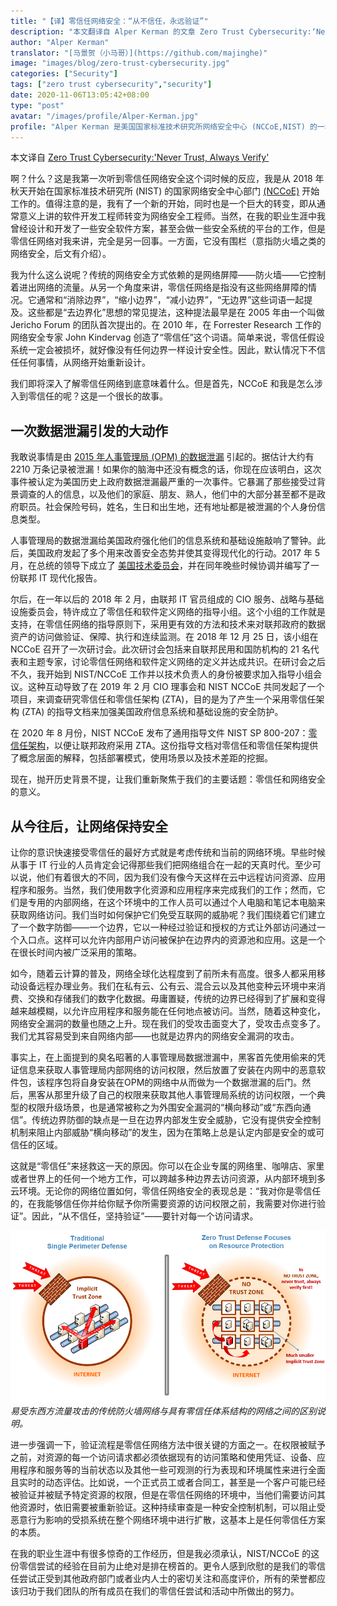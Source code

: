 ```yaml
---
title: "【译】零信任网络安全：“从不信任，永远验证”"
description: "本文翻译自 Alper Kerman 的文章 Zero Trust Cybersecurity:‘Never Trust, Always Verify’。"
author: "Alper Kerman"
translator: "[马景贺（小马哥）](https://github.com/majinghe)"
image: "images/blog/zero-trust-cybersecurity.jpg"
categories: ["Security"]
tags: ["zero trust cybersecurity","security"]
date: 2020-11-06T13:05:42+08:00
type: "post"
avatar: "/images/profile/Alper-Kerman.jpg"
profile: "Alper Kerman 是美国国家标准技术研究所网络安全中心 (NCCoE,NIST) 的一名安全工程师和项目经理。他是零信任和其他一些与行业组织、政府部门和学术界开展的协同项目的技术负责人和项目经理，这些项目是为了解决美国国家安全中心的网络问题。他拥有超过 30 年的 IT 行业经历，涉及软件开发、应用安全以及政府机构和私营行业的项目管理。"
---
```


本文译自 [Zero Trust Cybersecurity:'Never Trust, Always Verify'](https://www.nist.gov/blogs/taking-measure/zero-trust-cybersecurity-never-trust-always-verify)

啊？什么？这是我第一次听到零信任网络安全这个词时候的反应，我是从 2018 年秋天开始在国家标准技术研究所 (NIST) 的国家网络安全中心部门 [(NCCoE)](https://www.nccoe.nist.gov/) 开始工作的。值得注意的是，我有了一个新的开始，同时也是一个巨大的转变，即从通常意义上讲的软件开发工程师转变为网络安全工程师。当然，在我的职业生涯中我曾经设计和开发了一些安全软件方案，甚至会做一些安全系统的平台的工作，但是零信任网络对我来讲，完全是另一回事。一方面，它没有围栏（意指防火墙之类的网络安全，后文有介绍）。

我为什么这么说呢？传统的网络安全方式依赖的是网络屏障——防火墙——它控制着进出网络的流量。从另一个角度来讲，零信任网络是指没有这些网络屏障的情况。它通常和“消除边界”，“缩小边界”，“减小边界”，“无边界”这些词语一起提及。这些都是“去边界化”思想的常见提法，这种提法最早是在 2005 年由一个叫做 Jericho Forum 的团队首次提出的。在 2010 年，在 Forrester Research 工作的网络安全专家 John Kindervag 创造了“零信任”这个词语。简单来说，零信任假设系统一定会被损坏，就好像没有任何边界一样设计安全性。因此，默认情况下不信任任何事情，从网络开始重新设计。

我们即将深入了解零信任网络到底意味着什么。但是首先，NCCoE 和我是怎么涉入到零信任的呢？这是一个很长的故事。

##  一次数据泄漏引发的大动作

我敢说事情是由 [2015 年人事管理局 (OPM) 的数据泄漏](https://www.opm.gov/cybersecurity/cybersecurity-incidents/) 引起的。据估计大约有 2210 万条记录被泄漏！如果你的脑海中还没有概念的话，你现在应该明白，这次事件被认定为美国历史上政府数据泄漏最严重的一次事件。它暴漏了那些接受过背景调查的人的信息，以及他们的家庭、朋友、熟人，他们中的大部分甚至都不是政府职员。社会保险号码，姓名，生日和出生地，还有地址都是被泄漏的个人身份信息类型。

人事管理局的数据泄漏给美国政府强化他们的信息系统和基础设施敲响了警钟。此后，美国政府发起了多个用来改善安全态势并使其变得现代化的行动。2017 年 5 月，在总统的领导下成立了 [美国技术委员会](https://www.whitehouse.gov/articles/american-technology-council-summit-modernize-government-services/)，并在同年晚些时候协调并编写了一份联邦 IT 现代化报告。

尔后，在一年以后的 2018 年 2 月，由联邦 IT 官员组成的 CIO 服务、战略与基础设施委员会，特许成立了零信任和软件定义网络的指导小组。这个小组的工作就是支持，在零信任网络的指导原则下，采用更有效的方法和技术来对联邦政府的数据资产的访问做验证、保障、执行和连续监测。在 2018 年 12 月 25 日，该小组在 NCCoE 召开了一次研讨会。此次研讨会包括来自联邦民用和国防机构的 21 名代表和主题专家，讨论零信任网络和软件定义网络的定义并达成共识。在研讨会之后不久，我开始到 NIST/NCCoE 工作并以技术负责人的身份被要求加入指导小组会议。这种互动导致了在 2019 年 2 月 CIO 理事会和 NIST NCCoE 共同发起了一个项目，来调查研究零信任和零信任架构 (ZTA)，目的是为了产生一个采用零信任架构 (ZTA) 的指导文档来加强美国政府信息系统和基础设施的安全防护。

在 2020 年 8 月份，NIST NCCoE 发布了通用指导文件 NIST SP 800-207：[零信任架构](https://csrc.nist.gov/publications/detail/sp/800-207/final)，以便让联邦政府采用 ZTA。这份指导文档对零信任和零信任架构提供了概念层面的解释，包括部署模式，使用场景以及技术差距的挖掘。

现在，抛开历史背景不提，让我们重新聚焦于我们的主要话题：零信任和网络安全的意义。

## 从今往后，让网络保持安全

让你的意识快速接受零信任的最好方式就是考虑传统和当前的网络环境。早些时候从事于 IT 行业的人员肯定会记得那些我们把网络组合在一起的天真时代。至少可以说，他们有着很大的不同，因为我们没有像今天这样在云中远程访问资源、应用程序和服务。当然，我们使用数字化资源和应用程序来完成我们的工作；然而，它们是专用的内部网络，在这个环境中的工作人员可以通过个人电脑和笔记本电脑来获取网络访问。我们当时如何保护它们免受互联网的威胁呢？我们围绕着它们建立了一个数字防御——一个边界，它以一种经过验证和授权的方式让外部访问通过一个入口点。这样可以允许内部用户访问被保护在边界内的资源池和应用。这是一个在很长时间内被广泛采用的策略。

如今，随着云计算的普及，网络全球化达程度到了前所未有高度。很多人都采用移动设备远程办理业务。我们在私有云、公有云、混合云以及其他变种云环境中来消费、交换和存储我们的数字化数据。毋庸置疑，传统的边界已经得到了扩展和变得越来越模糊，以允许应用程序和服务能在任何地点被访问。当然，随着这种变化，网络安全漏洞的数量也随之上升。现在我们的受攻击面变大了，受攻击点变多了。我们尤其容易受到来自网络内部——也就是边界内的网络安全漏洞的攻击。

事实上，在上面提到的臭名昭著的人事管理局数据泄漏中，黑客首先使用偷来的凭证信息来获取人事管理局内部网络的访问权限，然后放置了安装在内网中的恶意软件包，该程序包将自身安装在OPM的网络中从而做为一个数据泄漏的后门。然后，黑客从那里升级了自己的权限来获取其他人事管理局系统的访问权限，一个典型的权限升级场景，也是通常被称之为外围安全漏洞的“横向移动”或“东西向通信”。传统边界防御的缺点是一旦在边界内部发生安全威胁，它没有提供安全控制机制来阻止内部威胁“横向移动”的发生，因为在策略上总是认定内部是安全的或可信任的区域。

这就是“零信任”来拯救这一天的原因。你可以在企业专属的网络里、咖啡店、家里或者世界上的任何一个地方工作，可以跨越多种边界去访问资源，从内部环境到多云环境。无论你的网络位置如何，零信任网络安全的表现总是：“我对你是零信任的，在我能够信任你并给你赋予你所需要资源的访问权限之前，我需要对你进行验证”。因此，“从不信任，坚持验证”——要针对每一个访问请求。

![img](images/security.jpg)
*易受东西方流量攻击的传统防火墙网络与具有零信任体系结构的网络之间的区别说明。*

进一步强调一下，验证流程是零信任网络方法中很关键的方面之一。在权限被赋予之前，对资源的每一个访问请求都必须依据现有的访问策略和使用凭证、设备、应用程序和服务等的当前状态以及其他一些可观测的行为表现和环境属性来进行全面且实时的动态评估。比如说，一个正式员工或者合同工，甚至是一个客户可能已经被验证并被赋予特定资源的权限，但是在零信任网络的环境中，当他们需要访问其他资源时，依旧需要被重新验证。这种持续审查是一种安全控制机制，可以阻止受恶意行为影响的受损系统在整个网络环境中进行扩散，这基本上是任何零信任方案的本质。

在我的职业生涯中有很多惊奇的工作经历，但是我必须承认，NIST/NCCoE 的这份零信尝试的经验在目前为止绝对是排在榜首的。更令人感到欣慰的是我们的零信任尝试正受到其他政府部门或者业内人士的密切关注和高度评价，所有的荣誉都应该归功于我们团队的所有成员在我们的零信任尝试和活动中所做出的努力。
